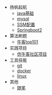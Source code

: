 <!-- docs/_sidebar.md -->
- 扬帆起航
    - [java基础](javase.md "Java基础")
    - [mysql](mysql.md "mysql")
    - [SSM配置](SSM配置.md "SSM配置")
    - [Springboot2](springboot2.md "springboot笔记")
- 算法刷题
    - [牛客top101](牛客算法top101.md "牛客top101")
- 实践项目
    * [仿牛客社区项目](仿牛客社区.md "仿牛客社区项目")
- 工具技能
    - [git](git.md "Git")
    - [docker](docker.md "docker")
    - [linux](linux.md "linux")
- 其他
    - [随笔](随笔.md "随笔") 